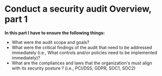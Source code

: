 # Conduct a security audit Overview, part 1

**In this part I have to ensure the following things:**
* What were the audit scope and goals? 
* What were the critical findings of the audit that need to be addressed immediately (i.e., What controls and/or policies need to be implemented immediately)?
* What are the compliances and laws that the organization's must align with its security posture ? (i.e., PCI/DSS, GDPR, SOC1, SOC2)